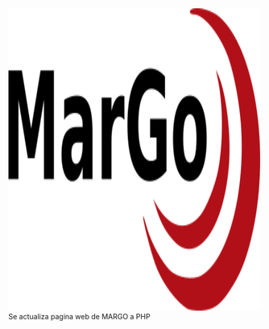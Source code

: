 <img src="https://github.com/danilogonzalez-mcs/webpage-margo/blob/develop/img/logo_normal.png" alt="Girl in a jacket" width="500" height="600">
Se actualiza pagina web de MARGO a PHP
